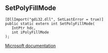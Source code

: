 ## SetPolyFillMode

```
[DllImport("gdi32.dll", SetLastError = true)]
public static extern int SetPolyFillMode(
   IntPtr hdc,
   int iPolyFillMode
);
```

[Microsoft documentation](https://docs.microsoft.com/en-us/windows/win32/api/wingdi/nf-wingdi-setpolyfillmode)
